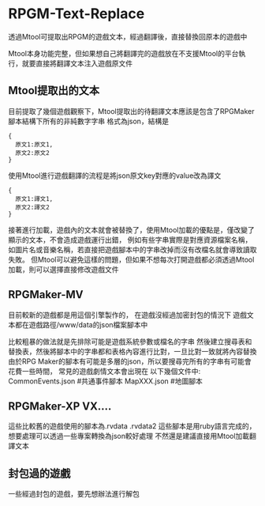 # RPGM-Text-Replace
透過Mtool可提取出RPGM的遊戲文本，經過翻譯後，直接替換回原本的遊戲中

Mtool本身功能完整，但如果想自己將翻譯完的遊戲放在不支援Mtool的平台執行，就要直接將翻譯文本注入遊戲原文件

## Mtool提取出的文本

目前提取了幾個遊戲觀察下，Mtool提取出的待翻譯文本應該是包含了RPGMaker腳本結構下所有的非純數字字串
格式為json，結構是
```
{
  原文1:原文1,
  原文2:原文2
}
```
使用Mtool進行遊戲翻譯的流程是將json原文key對應的value改為譯文
```
{
  原文1:譯文1,
  原文2:譯文2
}
```
接著進行加載，遊戲內的文本就會被替換了，使用Mtool加載的優點是，僅改變了顯示的文本，不會造成遊戲運行出錯，
例如有些字串實際是對應資源檔案名稱，如圖片名或音樂名稱，若直接把遊戲腳本中的字串改掉而沒有改檔名就會導致讀取失敗。
但Mtool可以避免這樣的問題，但如果不想每次打開遊戲都必須透過Mtool加載，則可以選擇直接修改遊戲文件


## RPGMaker-MV
目前較新的遊戲都是用這個引擎製作的，
在遊戲沒經過加密封包的情況下
遊戲文本都在遊戲路徑/www/data的json檔案腳本中

比較粗暴的做法就是先排除可能是遊戲系統參數或檔名的字串
然後建立搜尋表和替換表，然後將腳本中的字串都和表格內容進行比對，一旦比對一致就將內容替換
由於RPG Maker的腳本有可能是多層的json，所以要搜尋完所有的字串有可能會花費一些時間，
常見的遊戲劇情文本會出現在
以下幾個文件中:
CommonEvents.json #共通事件腳本
MapXXX.json #地圖腳本

## RPGMaker-XP VX....
這些比較舊的遊戲使用的腳本為.rvdata .rvdata2
這些腳本是用ruby語言完成的，想要處理可以透過一些專案轉換為json較好處理
不然還是建議直接用Mtool加載翻譯文本

## 封包過的遊戲
一些經過封包的遊戲，要先想辦法進行解包

#
